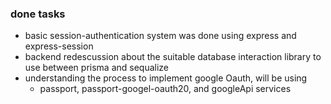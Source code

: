 ### done tasks
- basic session-authentication system was done using express and express-session
- backend redescussion about the suitable database interaction library to use between prisma and sequalize
- understanding the process to implement google Oauth, will be using
    - passport, passport-googel-oauth20, and googleApi services
